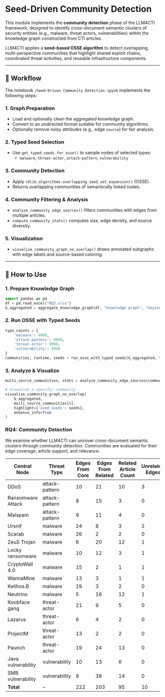 # Seed-Driven Community Detection

This module implements the **community detection** phase of the LLM4CTI framework, designed to identify cross-document semantic clusters of security entities (e.g., malware, threat actors, vulnerabilities) within the knowledge graph constructed from CTI articles.

LLM4CTI applies a **seed-based OSSE algorithm** to detect overlapping, multi-perspective communities that highlight shared exploit chains, coordinated threat activities, and reusable infrastructure components.

---

## 🔄 Workflow

The notebook `/Seed-Driven Community Detection.ipynb` implements the following steps:

### 1. Graph Preparation
- Load and optionally clean the aggregated knowledge graph.
- Convert to an undirected format suitable for community algorithms.
- Optionally remove noisy attributes (e.g., edge `source`) for fair analysis.

### 2. Typed Seed Selection
- Use `get_typed_seeds_for_osse()` to sample nodes of selected types:
  - `malware`, `threat-actor`, `attack-pattern`, `vulnerability`

### 3. Community Detection
- Apply `cdlib.algorithms.overlapping_seed_set_expansion()` (OSSE).
- Returns overlapping communities of semantically linked nodes.

### 4. Community Filtering & Analysis
- `analyze_community_edge_sources()` filters communities with edges from multiple articles.
- `compute_community_stats()` computes size, edge density, and source diversity.

### 5. Visualization
- `visualize_community_graph_no_overlap()` draws annotated subgraphs with edge labels and source-based coloring.

---

## 🚀 How to Use

### 1. Prepare Knowledge Graph

```python
import pandas as pd
df = pd.read_excel("RQ3.xlsx")
G_aggregated = aggregate_knowledge_graph(df, "knowledge graph", "keyindex")
```

### 2. Run OSSE with Typed Seeds

```python
type_counts = {
    'malware': 9999,
    'attack-pattern': 9999,
    'threat-actor': 9999,
    'vulnerability': 9999
}
communities, runtime, seeds = run_osse_with_typed_seeds(G_aggregated, type_counts)
```

### 3. Analyze & Visualize

```python
multi_source_communities, stats = analyze_community_edge_sources(communities, G_aggregated)

# Visualize a specific community
visualize_community_graph_no_overlap(
    G_aggregated,
    multi_source_communities[0],
    highlight={'used_seeds': seeds},
    enhance_info=True
)
```


### RQ4: Community Detection

We examine whether LLM4CTI can uncover cross-document semantic clusters through community detection. Communities are evaluated for their edge coverage, article support, and relevance.

| Central Node        | Threat Type   | Edges From Core | Edges From Related | Related Article Count | Unrelated Edges |
|---------------------|---------------|------------------|---------------------|------------------------|------------------|
| DDoS                | attack-pattern| 10               | 21                  | 10                     | 3                |
| Ransomware Attack   | attack-pattern| 8                | 15                  | 3                      | 0                |
| Malspam             | attack-pattern| 9                | 11                  | 4                      | 0                |
| Ursnif              | malware       | 24               | 8                   | 3                      | 2                |
| Scarab              | malware       | 26               | 2                   | 2                      | 0                |
| ZeuS Trojan         | malware       | 6                | 20                  | 12                     | 1                |
| Locky ransomware    | malware       | 10               | 12                  | 3                      | 1                |
| CryptoWall 4.0      | malware       | 15               | 2                   | 1                      | 1                |
| WannaMine           | malware       | 13               | 3                   | 1                      | 1                |
| Kelihos.B           | malware       | 19               | 3                   | 2                      | 0                |
| Neutrino            | malware       | 5                | 16                  | 12                     | 1                |
| Koobface gang       | threat-actor  | 21               | 9                   | 5                      | 0                |
| Lazarus             | threat-actor  | 6                | 4                   | 2                      | 0                |
| ProjectM            | threat-actor  | 13               | 2                   | 2                      | 0                |
| Paunch              | threat-actor  | 19               | 24                  | 13                     | 0                |
| Java vulnerability  | vulnerability | 10               | 13                  | 6                      | 0                |
| SMB vulnerability   | vulnerability | 8                | 38                  | 14                     | 0                |
| **Total**           | –             | 222              | 203                 | 95                     | 10               |

